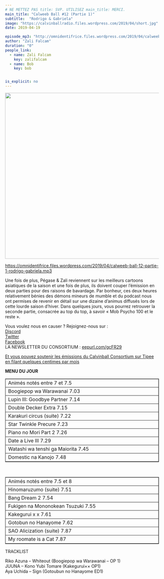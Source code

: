```yaml
---
# NE METTEZ PAS title: SVP. UTILISEZ main_title: MERCI.
main_title: "Calweeb Ball #12 (Partie 1)"
subtitle:  "Rodrigo & Gabriela"
image: "https://calvinballradio.files.wordpress.com/2019/04/short.jpg"
date: 2019-04-19

episode_mp3: "http://omnidentifrice.files.wordpress.com/2019/04/calweeb-ball-12-partie-1-rodrigo-gabriela.mp3"
author: "Zali Falcam"
duration: "0"
people_link: 
  - name: Zali Falcam
    key: zalifalcam
  - name: Bob
    key: bob


is_explicit: no
---
```


<PodcastHeader/>

<!-- ECRIRE LA DESCRIPTION DE L'EPISODE SOUS CETTE LIGNE -->
<p><img class="alignnone size-full wp-image-242" src="https://calvinballradio.files.wordpress.com/2019/04/short.jpg" alt="" width="616" height="543" srcset="https://calvinballradio.files.wordpress.com/2019/04/short.jpg 616w, https://calvinballradio.files.wordpress.com/2019/04/short.jpg?w=150&amp;h=132 150w, https://calvinballradio.files.wordpress.com/2019/04/short.jpg?w=300&amp;h=264 300w"></p>
<p><a href="https://omnidentifrice.files.wordpress.com/2019/04/calweeb-ball-12-partie-1-rodrigo-gabriela.mp3">https://omnidentifrice.files.wordpress.com/2019/04/calweeb-ball-12-partie-1-rodrigo-gabriela.mp3</a></p>
<p>Une fois de plus, Pégase &amp; Zali reviennent sur les meilleurs cartoons asiatiques de la saison et une fois de plus, ils doivent couper l’émission en deux parties pour des raisons de bavardage. Par bonheur, ces deux heures relativement bénies des démons mineurs de mumble et du podcast nous ont permises de revenir en détail sur une dizaine d’animus diffusés lors de cette lourde saison d’hiver. Dans quelques jours, vous pourrez retrouver la seconde partie, consacrée au top du top, à savoir «&nbsp;Mob Psycho 100 et le reste&nbsp;».</p>
<p>Vous voulez nous en causer ? Rejoignez-nous sur :<br>
<a href="http://discordapp.com/invite/4RnA9v7" rel="noopener noreferrer">Discord</a><br>
<a href="https://twitter.com/Calvinball_FM?lang=fr" rel="noopener noreferrer">Twitter</a><br>
<a href="https://www.facebook.com/CalvinballRadio/?ref=bookmarks" rel="noopener noreferrer">Facebook</a><br>
LA NEWSLETTER DU CONSORTIUM : <a title="http://eepurl.com/gcFR29" href="https://exit.sc/?url=http%3A%2F%2Feepurl.com%2FgcFR29" rel="nofollow noopener noreferrer">eepurl.com/gcFR29</a></p>
<p><a href="https://fr.tipeee.com/calvinball" rel="noopener noreferrer">Et vous pouvez soutenir les émissions du Calvinball Consortium sur Tipee en filant quelques centimes par mois</a></p>
<p><strong>MENU DU JOUR</strong></p>
<table dir="ltr" border="1" cellspacing="0" cellpadding="0">
<colgroup>
<col width="979"></colgroup>
<tbody>
<tr>
<td>Animés notés entre 7 et 7.5</td>
</tr>
<tr>
<td>Boogiepop wa Warawanai 7.03</td>
</tr>
<tr>
<td>Lupin III: Goodbye Partner 7.14</td>
</tr>
<tr>
<td>Double Decker Extra 7.15</td>
</tr>
<tr>
<td>Karakuri circus (suite) 7.22</td>
</tr>
<tr>
<td>Star Twinkle Precure 7.23</td>
</tr>
<tr>
<td>Piano no Mori Part 2 7.26</td>
</tr>
<tr>
<td>Date a Live III 7.29</td>
</tr>
<tr>
<td>Watashi wa tenshi ga Maiorita 7.45</td>
</tr>
<tr>
<td>Domestic na Kanojo 7.48</td>
</tr>
</tbody>
</table>
<p>&nbsp;</p>
<table dir="ltr" border="1" cellspacing="0" cellpadding="0">
<colgroup>
<col width="979"></colgroup>
<tbody>
<tr>
<td>Animés notés entre 7.5 et 8</td>
</tr>
<tr>
<td>Hinomaruzumo (suite) 7.51</td>
</tr>
<tr>
<td>Bang Dream 2 7.54</td>
</tr>
<tr>
<td>Fukigen na Mononokean Tsuzuki 7.55</td>
</tr>
<tr>
<td>Kakegurui x x 7.61</td>
</tr>
<tr>
<td>Gotobun no Hanayome 7.62</td>
</tr>
<tr>
<td>SAO Alicization (suite) 7.87</td>
</tr>
<tr>
<td>My roomate is a Cat 7.87</td>
</tr>
</tbody>
</table>
<p>TRACKLIST</p>
<p>Riko Azuna – Whiteout (Boogiepop wa Warawanai – OP 1)<br>
JUUNA – Kono Yubi Tomare (Kakegurui×× OP1)<br>
Aya Uchida – Sign (Gotoubun no Hanayome ED1)</p>


